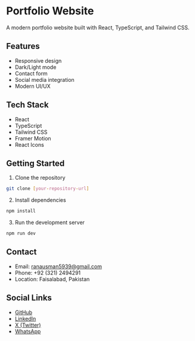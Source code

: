 # Portfolio Website

A modern portfolio website built with React, TypeScript, and Tailwind CSS.

## Features

- Responsive design
- Dark/Light mode
- Contact form
- Social media integration
- Modern UI/UX

## Tech Stack

- React
- TypeScript
- Tailwind CSS
- Framer Motion
- React Icons

## Getting Started

1. Clone the repository
```bash
git clone [your-repository-url]
```

2. Install dependencies
```bash
npm install
```

3. Run the development server
```bash
npm run dev
```

## Contact

- Email: ranausman5939@gmail.com
- Phone: +92 (321) 2494291
- Location: Faisalabad, Pakistan

## Social Links

- [GitHub](https://github.com/MuhammadUsmanRana)
- [LinkedIn](https://www.linkedin.com/in/muhammad-usman-280321268/)
- [X (Twitter)](https://x.com/Muhamma69588482)
- [WhatsApp](https://wa.me/923212494291) 